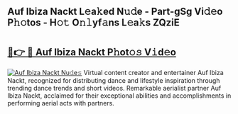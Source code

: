 ## Auf Ibiza Nackt L𝚎a𝚔ed N𝚞𝚍e - Part-gSg Vi𝚍𝚎o P𝚑𝚘tos - H𝚘𝚝 O𝚗𝚕yf𝚊ns L𝚎a𝚔s ZQziE

# <h2><a href="http://kf2c9um.oniu.top/?m=Auf+Ibiza+Nackt">🔗👉 🔴 Auf Ibiza Nackt P𝚑ot𝚘𝚜 V𝚒d𝚎o</a></h2>

[![Auf Ibiza Nackt Nu𝚍e𝚜](https://i.imgur.com/0qMVB7G.gif)](http://kf2c9um.oniu.top/?m=Auf+Ibiza+Nackt)
Virtual content creator and entertainer Auf Ibiza Nackt, recognized for distributing dance and lifestyle inspiration through trending dance trends and short videos. Remarkable aerialist partner Auf Ibiza Nackt, acclaimed for their exceptional abilities and accomplishments in performing aerial acts with partners.  
